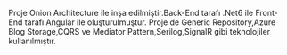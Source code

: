Proje Onion Architecture ile inşa edilmiştir.Back-End tarafı .Net6 ile Front-End tarafı Angular ile oluşturulmuştur.
Proje de Generic Repository,Azure Blog Storage,CQRS ve Mediator Pattern,Serilog,SignalR gibi teknolojiler kullanılmıştır.
